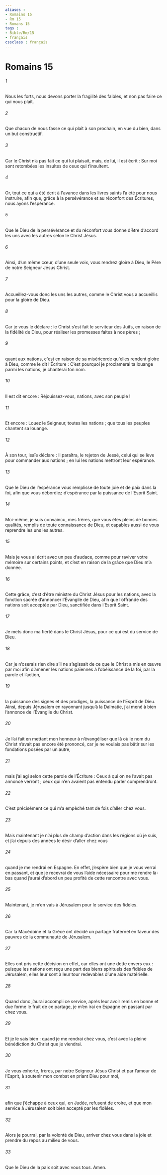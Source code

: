 ```yaml
---
aliases : 
- Romains 15
- Rm 15
- Romans 15
tags : 
- Bible/Rm/15
- français
cssclass : français
---
```


# Romains 15

###### 1
Nous les forts, nous devons porter la fragilité des faibles, et non pas faire ce qui nous plaît.
###### 2
Que chacun de nous fasse ce qui plaît à son prochain, en vue du bien, dans un but constructif.
###### 3
Car le Christ n’a pas fait ce qui lui plaisait, mais, de lui, il est écrit : Sur moi sont retombées les insultes de ceux qui t’insultent.
###### 4
Or, tout ce qui a été écrit à l'avance dans les livres saints l’a été pour nous instruire, afin que, grâce à la persévérance et au réconfort des Écritures, nous ayons l’espérance.
###### 5
Que le Dieu de la persévérance et du réconfort vous donne d’être d’accord les uns avec les autres selon le Christ Jésus.
###### 6
Ainsi, d’un même cœur, d’une seule voix, vous rendrez gloire à Dieu, le Père de notre Seigneur Jésus Christ.
###### 7
Accueillez-vous donc les uns les autres, comme le Christ vous a accueillis pour la gloire de Dieu.
###### 8
Car je vous le déclare : le Christ s’est fait le serviteur des Juifs, en raison de la fidélité de Dieu, pour réaliser les promesses faites à nos pères ;
###### 9
quant aux nations, c'est en raison de sa miséricorde qu'elles rendent gloire à Dieu, comme le dit l’Écriture :
C’est pourquoi je proclamerai ta louange parmi les nations,
je chanterai ton nom.
###### 10
Il est dit encore :
Réjouissez-vous, nations, avec son peuple !
###### 11
Et encore :
Louez le Seigneur, toutes les nations ;
que tous les peuples chantent sa louange.
###### 12
À son tour, Isaïe déclare :
Il paraîtra, le rejeton de Jessé,
celui qui se lève pour commander aux nations ;
en lui les nations mettront leur espérance.
###### 13
Que le Dieu de l’espérance vous remplisse de toute joie et de paix dans la foi, afin que vous débordiez d’espérance par la puissance de l’Esprit Saint.
###### 14
Moi-même, je suis convaincu, mes frères, que vous êtes pleins de bonnes qualités, remplis de toute connaissance de Dieu, et capables aussi de vous reprendre les uns les autres.
###### 15
Mais je vous ai écrit avec un peu d’audace, comme pour raviver votre mémoire sur certains points, et c’est en raison de la grâce que Dieu m’a donnée.
###### 16
Cette grâce, c’est d’être ministre du Christ Jésus pour les nations, avec la fonction sacrée d’annoncer l’Évangile de Dieu, afin que l’offrande des nations soit acceptée par Dieu, sanctifiée dans l’Esprit Saint.
###### 17
Je mets donc ma fierté dans le Christ Jésus, pour ce qui est du service de Dieu.
###### 18
Car je n’oserais rien dire s’il ne s’agissait de ce que le Christ a mis en œuvre par moi afin d’amener les nations païennes à l’obéissance de la foi, par la parole et l’action,
###### 19
la puissance des signes et des prodiges, la puissance de l’Esprit de Dieu. Ainsi, depuis Jérusalem en rayonnant jusqu’à la Dalmatie, j’ai mené à bien l’annonce de l’Évangile du Christ.
###### 20
Je l’ai fait en mettant mon honneur à n’évangéliser que là où le nom du Christ n’avait pas encore été prononcé, car je ne voulais pas bâtir sur les fondations posées par un autre,
###### 21
mais j’ai agi selon cette parole de l’Écriture :
Ceux à qui on ne l’avait pas annoncé verront ;
ceux qui n’en avaient pas entendu parler comprendront.
###### 22
C’est précisément ce qui m’a empêché tant de fois d’aller chez vous.
###### 23
Mais maintenant je n’ai plus de champ d’action dans les régions où je suis, et j’ai depuis des années le désir d’aller chez vous
###### 24
quand je me rendrai en Espagne. En effet, j’espère bien que je vous verrai en passant, et que je recevrai de vous l’aide nécessaire pour me rendre là-bas quand j’aurai d’abord un peu profité de cette rencontre avec vous.
###### 25
Maintenant, je m’en vais à Jérusalem pour le service des fidèles.
###### 26
Car la Macédoine et la Grèce ont décidé un partage fraternel en faveur des pauvres de la communauté de Jérusalem.
###### 27
Elles ont pris cette décision en effet, car elles ont une dette envers eux : puisque les nations ont reçu une part des biens spirituels des fidèles de Jérusalem, elles leur sont à leur tour redevables d’une aide matérielle.
###### 28
Quand donc j’aurai accompli ce service, après leur avoir remis en bonne et due forme le fruit de ce partage, je m’en irai en Espagne en passant par chez vous.
###### 29
Et je le sais bien : quand je me rendrai chez vous, c’est avec la pleine bénédiction du Christ que je viendrai.
###### 30
Je vous exhorte, frères, par notre Seigneur Jésus Christ et par l’amour de l’Esprit, à soutenir mon combat en priant Dieu pour moi,
###### 31
afin que j’échappe à ceux qui, en Judée, refusent de croire, et que mon service à Jérusalem soit bien accepté par les fidèles.
###### 32
Alors je pourrai, par la volonté de Dieu, arriver chez vous dans la joie et prendre du repos au milieu de vous.
###### 33
Que le Dieu de la paix soit avec vous tous. Amen.
